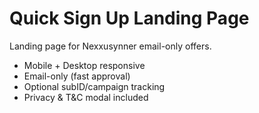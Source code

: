 # Quick Sign Up Landing Page

Landing page for Nexxusynner email-only offers.  

- Mobile + Desktop responsive
- Email-only (fast approval)
- Optional subID/campaign tracking
- Privacy & T&C modal included 
